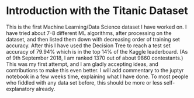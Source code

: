 # Introduction with the Titanic Dataset
This is the first Machine Learning/Data Science dataset I have worked on. I have tried about 7-8 different ML algorithms, 
after processing on the dataset, and then listed them down with decreasing order of training set accuracy. 
After this I have used the Decision Tree to reach a test set accuracy of 79.94% which is in the top 14% of the Kaggle
leaderboard. (As of 9th September 2018, I am ranked 1370 out of about 9860 contestants.)
This was my first attempt, and I am gladly accepting ideas, and contributions to make this even better. I will add
commentary to the juptyr notebook in a few weeks time, explaining what I have done. To most people who fiddled with any data set
before, this should be more or less self-explanatory already.
